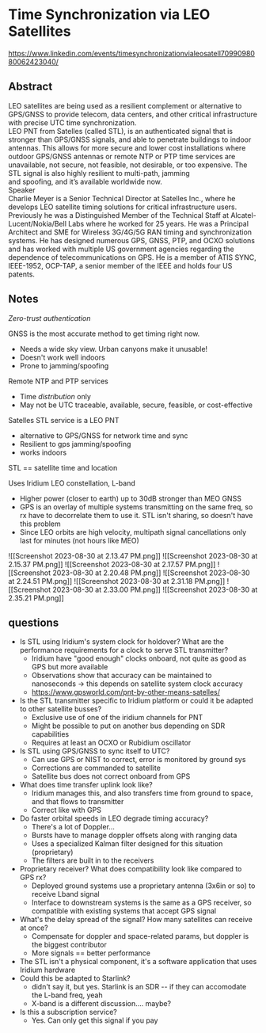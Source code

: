 # Time Synchronization via LEO Satellites
https://www.linkedin.com/events/timesynchronizationvialeosatell7099098080062423040/
## Abstract  
LEO satellites are being used as a resilient complement or alternative to GPS/GNSS to provide telecom, data centers, and other critical infrastructure with precise UTC time synchronization.  
LEO PNT from Satelles (called STL), is an authenticated signal that is stronger than GPS/GNSS signals, and able to penetrate buildings to indoor antennas. This allows for more secure and lower cost installations where outdoor GPS/GNSS antennas or remote NTP or PTP time services are unavailable, not secure, not feasible, not desirable, or too expensive. The STL signal is also highly resilient to multi-path, jamming  
and spoofing, and it’s available worldwide now.  
Speaker  
Charlie Meyer is a Senior Technical Director at Satelles Inc., where he develops LEO satellite timing solutions for critical infrastructure users.  
Previously he was a Distinguished Member of the Technical Staff at Alcatel-Lucent/Nokia/Bell Labs where he worked for 25 years. He was a Principal Architect and SME for Wireless 3G/4G/5G RAN timing and synchronization systems. He has designed numerous GPS, GNSS, PTP, and OCXO solutions and has worked with multiple US government agencies regarding the dependence of telecommunications on GPS. He is a member of ATIS SYNC, IEEE-1952, OCP-TAP, a senior member of the IEEE and holds four US patents.

## Notes
_Zero-trust authentication_

GNSS is the most accurate method to get timing right now.
- Needs a wide sky view. Urban canyons make it unusable!
- Doesn't work well indoors
- Prone to jamming/spoofing

Remote NTP and PTP services
- Time _distribution_ only
- May not be UTC traceable, available, secure, feasible, or cost-effective

Satelles STL service is a LEO PNT 
- alternative to GPS/GNSS for network time and sync
- Resilient to gps jamming/spoofing
- works indoors

STL == satellite time and location

Uses Iridium LEO constellation, L-band
- Higher power (closer to earth) up to 30dB stronger than MEO GNSS
- GPS is an overlay of multiple systems transmitting on the same freq, so rx have to decorrelate them to use it. STL isn't sharing, so doesn't have this problem
- Since LEO orbits are high velocity, multipath signal cancellations only last for minutes (not hours like MEO)

![[Screenshot 2023-08-30 at 2.13.47 PM.png]]
![[Screenshot 2023-08-30 at 2.15.37 PM.png]]
![[Screenshot 2023-08-30 at 2.17.57 PM.png]]
![[Screenshot 2023-08-30 at 2.20.48 PM.png]]
![[Screenshot 2023-08-30 at 2.24.51 PM.png]]
![[Screenshot 2023-08-30 at 2.31.18 PM.png]]
![[Screenshot 2023-08-30 at 2.33.00 PM.png]]
![[Screenshot 2023-08-30 at 2.35.21 PM.png]]

## questions
- Is STL using Iridium's system clock for holdover? What are the performance requirements for a clock to serve STL transmitter?
	- Iridium have "good enough" clocks onboard, not quite as good as GPS but more available
	- Observations show that accuracy can be maintained to nanoseconds → this depends on satellite system clock accuracy
	- https://www.gpsworld.com/pnt-by-other-means-satelles/
- Is the STL transmitter specific to Iridium platform or could it be adapted to other satellite busses?
	- Exclusive use of one of the iridium channels for PNT
	- Might be possible to put on another bus depending on SDR capabilities
	- Requires at least an OCXO or Rubidium oscillator
- Is STL using GPS/GNSS to sync itself to UTC?
	- Can use GPS or NIST to correct, error is monitored by ground sys
	- Corrections are commanded to satellite
	- Satellite bus does not correct onboard from GPS
- What does time transfer uplink look like?
	- Iridium manages this, and also transfers time from ground to space, and that flows to transmitter
	- Correct like with GPS
- Do faster orbital speeds in LEO degrade timing accuracy?
	- There's a lot of Doppler...
	- Bursts have to manage doppler offsets along with ranging data
	- Uses a specialized Kalman filter designed for this situation (proprietary)
	- The filters are built in to the receivers
- Proprietary receiver? What does compatibility look like compared to GPS rx?
	- Deployed ground systems use a proprietary antenna (3x6in or so) to receive Lband signal
	- Interface to downstream systems is the same as a GPS receiver, so compatible with existing systems that accept GPS signal
- What's the delay spread of the signal? How many satellites can receive at once?
	- Compensate for doppler and space-related params, but doppler is the biggest contributor
	- More signals == better performance
- The STL isn't a physical component, it's a software application that uses Iridium hardware
- Could this be adapted to Starlink?
	- didn't say it, but yes. Starlink is an SDR -- if they can accomodate the L-band freq, yeah
	- X-band is a different discussion.... maybe?
- Is this a subscription service?
	- Yes. Can only get this signal if you pay